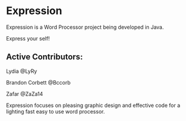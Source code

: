 Expression
============

Expression is a Word Processor project being developed in Java.

Express your self!

Active Contributors:
---------------------
Lydia @LyRy 

Brandon Corbett  @Bccorb

Zafar @ZaZa14

Expression focuses on pleasing graphic design and effective code for a lighting fast easy to use word processor. 
 
 
         

